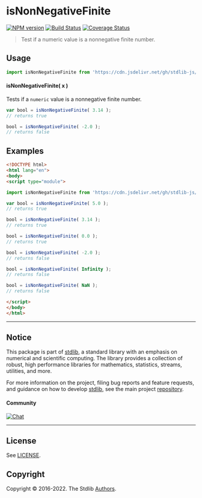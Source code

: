 <!--

@license Apache-2.0

Copyright (c) 2022 The Stdlib Authors.

Licensed under the Apache License, Version 2.0 (the "License");
you may not use this file except in compliance with the License.
You may obtain a copy of the License at

   http://www.apache.org/licenses/LICENSE-2.0

Unless required by applicable law or agreed to in writing, software
distributed under the License is distributed on an "AS IS" BASIS,
WITHOUT WARRANTIES OR CONDITIONS OF ANY KIND, either express or implied.
See the License for the specific language governing permissions and
limitations under the License.

-->

# isNonNegativeFinite

[![NPM version][npm-image]][npm-url] [![Build Status][test-image]][test-url] [![Coverage Status][coverage-image]][coverage-url] <!-- [![dependencies][dependencies-image]][dependencies-url] -->

> Test if a numeric value is a nonnegative finite number.



<section class="usage">

## Usage

```javascript
import isNonNegativeFinite from 'https://cdn.jsdelivr.net/gh/stdlib-js/math-base-assert-is-nonnegative-finite@esm/index.mjs';
```

#### isNonNegativeFinite( x )

Tests if a `numeric` value is a nonnegative finite number.

```javascript
var bool = isNonNegativeFinite( 3.14 );
// returns true

bool = isNonNegativeFinite( -2.0 );
// returns false
```

</section>

<!-- /.usage -->

<section class="notes">

</section>

<!-- /.notes -->

<section class="examples">

## Examples

<!-- eslint no-undef: "error" -->

```html
<!DOCTYPE html>
<html lang="en">
<body>
<script type="module">

import isNonNegativeFinite from 'https://cdn.jsdelivr.net/gh/stdlib-js/math-base-assert-is-nonnegative-finite@esm/index.mjs';

var bool = isNonNegativeFinite( 5.0 );
// returns true

bool = isNonNegativeFinite( 3.14 );
// returns true

bool = isNonNegativeFinite( 0.0 );
// returns true

bool = isNonNegativeFinite( -2.0 );
// returns false

bool = isNonNegativeFinite( Infinity );
// returns false

bool = isNonNegativeFinite( NaN );
// returns false

</script>
</body>
</html>
```

</section>

<!-- /.examples -->

<!-- Section for related `stdlib` packages. Do not manually edit this section, as it is automatically populated. -->

<section class="related">

</section>

<!-- /.related -->

<!-- Section for all links. Make sure to keep an empty line after the `section` element and another before the `/section` close. -->


<section class="main-repo" >

* * *

## Notice

This package is part of [stdlib][stdlib], a standard library with an emphasis on numerical and scientific computing. The library provides a collection of robust, high performance libraries for mathematics, statistics, streams, utilities, and more.

For more information on the project, filing bug reports and feature requests, and guidance on how to develop [stdlib][stdlib], see the main project [repository][stdlib].

#### Community

[![Chat][chat-image]][chat-url]

---

## License

See [LICENSE][stdlib-license].


## Copyright

Copyright &copy; 2016-2022. The Stdlib [Authors][stdlib-authors].

</section>

<!-- /.stdlib -->

<!-- Section for all links. Make sure to keep an empty line after the `section` element and another before the `/section` close. -->

<section class="links">

[npm-image]: http://img.shields.io/npm/v/@stdlib/math-base-assert-is-nonnegative-finite.svg
[npm-url]: https://npmjs.org/package/@stdlib/math-base-assert-is-nonnegative-finite

[test-image]: https://github.com/stdlib-js/math-base-assert-is-nonnegative-finite/actions/workflows/test.yml/badge.svg?branch=main
[test-url]: https://github.com/stdlib-js/math-base-assert-is-nonnegative-finite/actions/workflows/test.yml?query=branch:main

[coverage-image]: https://img.shields.io/codecov/c/github/stdlib-js/math-base-assert-is-nonnegative-finite/main.svg
[coverage-url]: https://codecov.io/github/stdlib-js/math-base-assert-is-nonnegative-finite?branch=main

<!--

[dependencies-image]: https://img.shields.io/david/stdlib-js/math-base-assert-is-nonnegative-finite.svg
[dependencies-url]: https://david-dm.org/stdlib-js/math-base-assert-is-nonnegative-finite/main

-->

[chat-image]: https://img.shields.io/gitter/room/stdlib-js/stdlib.svg
[chat-url]: https://gitter.im/stdlib-js/stdlib/

[stdlib]: https://github.com/stdlib-js/stdlib

[stdlib-authors]: https://github.com/stdlib-js/stdlib/graphs/contributors

[umd]: https://github.com/umdjs/umd
[es-module]: https://developer.mozilla.org/en-US/docs/Web/JavaScript/Guide/Modules

[deno-url]: https://github.com/stdlib-js/math-base-assert-is-nonnegative-finite/tree/deno
[umd-url]: https://github.com/stdlib-js/math-base-assert-is-nonnegative-finite/tree/umd
[esm-url]: https://github.com/stdlib-js/math-base-assert-is-nonnegative-finite/tree/esm
[branches-url]: https://github.com/stdlib-js/math-base-assert-is-nonnegative-finite/blob/main/branches.md

[stdlib-license]: https://raw.githubusercontent.com/stdlib-js/math-base-assert-is-nonnegative-finite/main/LICENSE

<!-- <related-links> -->

<!-- </related-links> -->

</section>

<!-- /.links -->
